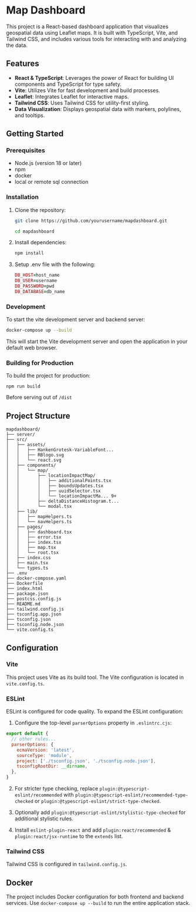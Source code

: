 # Map Dashboard

This project is a React-based dashboard application that visualizes geospatial data using Leaflet maps. It is built with TypeScript, Vite, and Tailwind CSS, and includes various tools for interacting with and analyzing the data.

## Features

- **React & TypeScript**: Leverages the power of React for building UI components and TypeScript for type safety.
- **Vite**: Utilizes Vite for fast development and build processes.
- **Leaflet**: Integrates Leaflet for interactive maps.
- **Tailwind CSS**: Uses Tailwind CSS for utility-first styling.
- **Data Visualization**: Displays geospatial data with markers, polylines, and tooltips.

## Getting Started

### Prerequisites

- Node.js (version 18 or later)
- npm
- docker
- local or remote sql connection 

### Installation

1. Clone the repository:
   ```bash
   git clone https://github.com/yourusername/mapdashboard.git
   ```
   ```bash
   cd mapdashboard
   ```

2. Install dependencies:
   ```bash
   npm install
   ```

3. Setup .env file with the following:
   ```ruby
   DB_HOST=host_name
   DB_USER=username
   DB_PASSWORD=pwd
   DB_DATABASE=db_name
   ```


### Development

To start the vite development server and backend server:
   ```bash
   docker-compose up --build
   ```

This will start the Vite development server and open the application in your default web browser.

### Building for Production

To build the project for production:

```
npm run build
```
Before serving out of `/dist`

## Project Structure

```
mapdashboard/
├── server/
├── src/
│   ├── assets/
│   │   ├── HankenGrotesk-VariableFont...
│   │   ├── RBlogo.svg
│   │   └── react.svg
│   ├── components/
│   │   └── map/
│   │       ├── locationImpactMap/
│   │       │   ├── additionalPoints.tsx
│   │       │   ├── boundsUpdates.tsx
│   │       │   ├── uuidSelector.tsx
│   │       │   └── locationImpactMa... 9+
│   │       ├── deltaDistanceHistogram.t...
│   │       └── modal.tsx
│   ├── lib/
│   │   ├── mapHelpers.ts
│   │   └── navHelpers.ts
│   ├── pages/
│   │   ├── dashboard.tsx
│   │   ├── error.tsx
│   │   ├── index.tsx
│   │   ├── map.tsx
│   │   └── root.tsx
│   ├── index.css
│   ├── main.tsx
│   └── types.ts
├── .env
├── docker-compose.yaml
├── Dockerfile
├── index.html
├── package.json
├── postcss.config.js
├── README.md
├── tailwind.config.js
├── tsconfig.app.json
├── tsconfig.json
├── tsconfig.node.json
└── vite.config.ts
```

## Configuration

### Vite

This project uses Vite as its build tool. The Vite configuration is located in `vite.config.ts`.

### ESLint

ESLint is configured for code quality. To expand the ESLint configuration:

1. Configure the top-level `parserOptions` property in `.eslintrc.cjs`:

```js
export default {
  // other rules...
  parserOptions: {
    ecmaVersion: 'latest',
    sourceType: 'module',
    project: ['./tsconfig.json', './tsconfig.node.json'],
    tsconfigRootDir: __dirname,
  },
}
```

2. For stricter type checking, replace `plugin:@typescript-eslint/recommended` with `plugin:@typescript-eslint/recommended-type-checked` or `plugin:@typescript-eslint/strict-type-checked`.

3. Optionally add `plugin:@typescript-eslint/stylistic-type-checked` for additional stylistic rules.

4. Install `eslint-plugin-react` and add `plugin:react/recommended` & `plugin:react/jsx-runtime` to the `extends` list.

### Tailwind CSS

Tailwind CSS is configured in `tailwind.config.js`.

## Docker

The project includes Docker configuration for both frontend and backend services. Use `docker-compose up --build` to run the entire application stack.
